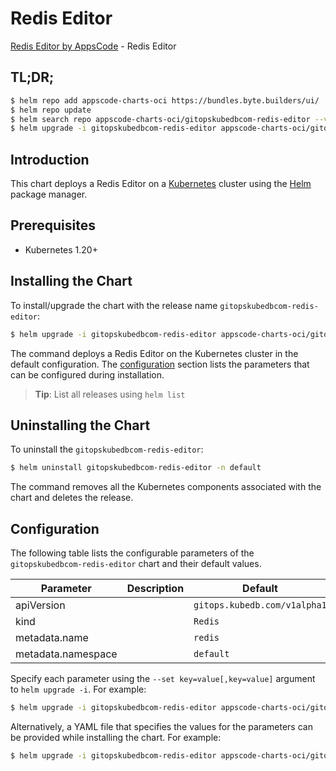 # Redis Editor

[Redis Editor by AppsCode](https://appscode.com) - Redis Editor

## TL;DR;

```bash
$ helm repo add appscode-charts-oci https://bundles.byte.builders/ui/
$ helm repo update
$ helm search repo appscode-charts-oci/gitopskubedbcom-redis-editor --version=v0.14.0
$ helm upgrade -i gitopskubedbcom-redis-editor appscode-charts-oci/gitopskubedbcom-redis-editor -n default --create-namespace --version=v0.14.0
```

## Introduction

This chart deploys a Redis Editor on a [Kubernetes](http://kubernetes.io) cluster using the [Helm](https://helm.sh) package manager.

## Prerequisites

- Kubernetes 1.20+

## Installing the Chart

To install/upgrade the chart with the release name `gitopskubedbcom-redis-editor`:

```bash
$ helm upgrade -i gitopskubedbcom-redis-editor appscode-charts-oci/gitopskubedbcom-redis-editor -n default --create-namespace --version=v0.14.0
```

The command deploys a Redis Editor on the Kubernetes cluster in the default configuration. The [configuration](#configuration) section lists the parameters that can be configured during installation.

> **Tip**: List all releases using `helm list`

## Uninstalling the Chart

To uninstall the `gitopskubedbcom-redis-editor`:

```bash
$ helm uninstall gitopskubedbcom-redis-editor -n default
```

The command removes all the Kubernetes components associated with the chart and deletes the release.

## Configuration

The following table lists the configurable parameters of the `gitopskubedbcom-redis-editor` chart and their default values.

|     Parameter      | Description |                 Default                 |
|--------------------|-------------|-----------------------------------------|
| apiVersion         |             | <code>gitops.kubedb.com/v1alpha1</code> |
| kind               |             | <code>Redis</code>                      |
| metadata.name      |             | <code>redis</code>                      |
| metadata.namespace |             | <code>default</code>                    |


Specify each parameter using the `--set key=value[,key=value]` argument to `helm upgrade -i`. For example:

```bash
$ helm upgrade -i gitopskubedbcom-redis-editor appscode-charts-oci/gitopskubedbcom-redis-editor -n default --create-namespace --version=v0.14.0 --set apiVersion=gitops.kubedb.com/v1alpha1
```

Alternatively, a YAML file that specifies the values for the parameters can be provided while
installing the chart. For example:

```bash
$ helm upgrade -i gitopskubedbcom-redis-editor appscode-charts-oci/gitopskubedbcom-redis-editor -n default --create-namespace --version=v0.14.0 --values values.yaml
```
